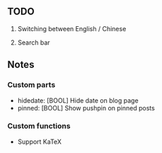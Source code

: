 ## TODO

1. Switching between English / Chinese

2. Search bar

## Notes

### Custom parts
* hidedate: [BOOL]
  Hide date on blog page
* pinned: [BOOL]
  Show pushpin on pinned posts

### Custom functions
* Support KaTeX

